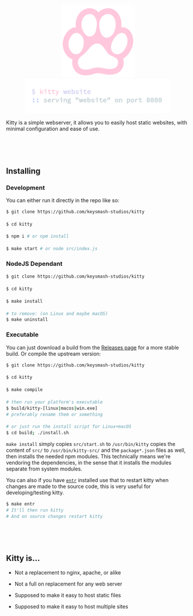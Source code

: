 <p align="center">
    <img width="200px" src="assets/paw.png"><br>
    <img width="400px" src="assets/code.png">
<p>

Kitty is a simple webserver, it allows you to easily host static websites, with minimal configuration and ease of use.

<br><br><br>

Installing
----------

### Development

You can either run it directly in the repo like so:

```sh
$ git clone https://github.com/keysmash-studios/kitty

$ cd kitty

$ npm i # or npm install

$ make start # or node src/index.js
```

### NodeJS Dependant

```sh
$ git clone https://github.com/keysmash-studios/kitty

$ cd kitty

$ make install

# to remove: (on Linux and maybe macOS)
$ make uninstall
```

### Executable

You can just download a build from the [Releases page](https://github.com/keysmash-studios/kitty/releases) for a more stable build.
Or compile the upstream version:

```sh
$ git clone https://github.com/keysmash-studios/kitty

$ cd kitty

$ make compile

# then run your platform's executable
$ build/kitty-[linux|macos|win.exe]
# preferably rename them or something

# or just run the install script for Linux+macOS
$ cd build; ./install.sh
```

`make install` simply copies `src/start.sh` to `/usr/bin/kitty` copies the content of `src/` to `/usr/bin/kitty-src/` and the `package*.json` files as well, then installs the needed npm modules. This technically means we're vendoring the dependencies, in the sense that it installs the modules separate from system modules.

You can also if you have [`entr`](http://eradman.com/entrproject/) installed use that to restart kitty when changes are made to the source code, this is very useful for developing/testing kitty.

```sh
$ make entr
# It'll then run kitty
# And on source changes restart kitty
```

<br><br><br>

Kitty is...
-----------------------

 * Not a replacement to nginx, apache, or alike
 * Not a full on replacement for any web server

 * Supposed to make it easy to host static files
 * Supposed to make it easy to host multiple sites

